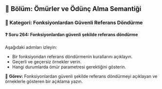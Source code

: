 ## 📘 Bölüm: Ömürler ve Ödünç Alma Semantiği  
### 🔹 Kategori: Fonksiyonlardan Güvenli Referans Döndürme  
#### ❓ Soru 264: Fonksiyonlardan güvenli şekilde referans döndürme

Aşağıdaki adımları izleyin:

- Bir fonksiyondan referans döndürmenin kurallarını açıklayın.
- Geçerli ve geçersiz örnekler verin.
- Hangi durumlarda ömür parametresi gerektiğini gösterin.

🔧 **Görev:** Fonksiyonlardan güvenli şekilde referans döndürmeyi açıklayan ve örneklerle gösteren bir açıklama yazın.
